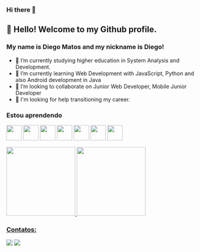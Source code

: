 ### Hi there 👋


## 👋 Hello! Welcome to my Github profile.
### My name is Diego Matos and my nickname is Diego!



- 🔭 I’m currently studying higher education in System Analysis and Development.
- 🌱 I’m currently learning Web Development with JavaScript, Python and also Android development in Java
- 👯 I’m looking to collaborate on Junior Web Developer, Mobile Junior Developer
- 🤔 I'm looking for help transitioning my career.

### Estou aprendendo

<img src="https://cdn.jsdelivr.net/gh/devicons/devicon/icons/java/java-original.svg" width="40" height="40"/> <img src="https://cdn.jsdelivr.net/gh/devicons/devicon/icons/linux/linux-original.svg" width="40" height="40"/> <img src="https://cdn.jsdelivr.net/gh/devicons/devicon/icons/android/android-original-wordmark.svg" width="40" height="40" /> <img src="https://cdn.jsdelivr.net/gh/devicons/devicon/icons/firebase/firebase-plain-wordmark.svg" width="40" height="40" /> <img src="https://cdn.jsdelivr.net/gh/devicons/devicon/icons/javascript/javascript-original.svg"  width="40" height="40" /> <img src="https://cdn.jsdelivr.net/gh/devicons/devicon/icons/python/python-original-wordmark.svg"  width="40" height="40" /> <img src="https://cdn.jsdelivr.net/gh/devicons/devicon/icons/postgresql/postgresql-original-wordmark.svg" width="40" height="40" />







<div>
<a href="https://github.com/seu-usuário-aqui">
<img height="180em" src="https://github-readme-stats.vercel.app/api/top-langs/?username=dypadias&layout=compact&langs_count=7&theme=dracula"/>
<img height="180em" src="https://github-readme-stats.vercel.app/api?username=dypadias&show_icons=true&theme=dracula&include_all_commits=true&count_private=true"/>
</div>


  
### Contatos:

<div>
<a href = "mailto:dpadias24@gmail.com"><img src="https://img.shields.io/badge/Gmail-D14836?style=for-the-badge&logo=gmail&logoColor=white" target="_blank"></a>
<a href="https://www.linkedin.com/in/in/diego-de-matos-ab152518a/" target="_blank"><img src="https://img.shields.io/badge/-LinkedIn-%230077B5?style=for-the-badge&logo=linkedin&logoColor=white" target="_blank"></a>   
</div>



